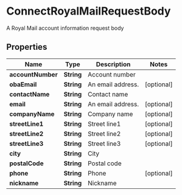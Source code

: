 

# ConnectRoyalMailRequestBody

A Royal Mail account information request body

## Properties

| Name | Type | Description | Notes |
|------------ | ------------- | ------------- | -------------|
|**accountNumber** | **String** | Account number |  |
|**obaEmail** | **String** | An email address. |  [optional] |
|**contactName** | **String** | Contact name |  |
|**email** | **String** | An email address. |  [optional] |
|**companyName** | **String** | Company name |  [optional] |
|**streetLine1** | **String** | Street line1 |  [optional] |
|**streetLine2** | **String** | Street line2 |  [optional] |
|**streetLine3** | **String** | Street line3 |  [optional] |
|**city** | **String** | City |  |
|**postalCode** | **String** | Postal code |  |
|**phone** | **String** | Phone |  [optional] |
|**nickname** | **String** | Nickname |  |



